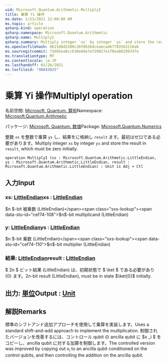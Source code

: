 ```yaml
---
uid: Microsoft.Quantum.Arithmetic.MultiplyI
title: 乗算 Yi 操作
ms.date: 1/23/2021 12:00:00 AM
ms.topic: article
qsharp.kind: operation
qsharp.namespace: Microsoft.Quantum.Arithmetic
qsharp.name: MultiplyI
qsharp.summary: Multiply integer `xs` by integer `ys` and store the result in `result`, which must be zero initially.
ms.openlocfilehash: 8615d0d5100c26f86264ceaecadb7783563216a6
ms.sourcegitcommit: 71605ea9cc630e84e7ef29027e1f0ea06299747e
ms.translationtype: MT
ms.contentlocale: ja-JP
ms.lasthandoff: 01/26/2021
ms.locfileid: "98843025"
---
```

# <a name="multiplyi-operation"></a><span data-ttu-id="cef74-102">乗算 Yi 操作</span><span class="sxs-lookup"><span data-stu-id="cef74-102">MultiplyI operation</span></span>

<span data-ttu-id="cef74-103">名前空間: [Microsoft. Quantum. 算術](xref:Microsoft.Quantum.Arithmetic)</span><span class="sxs-lookup"><span data-stu-id="cef74-103">Namespace: [Microsoft.Quantum.Arithmetic](xref:Microsoft.Quantum.Arithmetic)</span></span>

<span data-ttu-id="cef74-104">パッケージ: [Microsoft. Quantum. 数値](https://nuget.org/packages/Microsoft.Quantum.Numerics)</span><span class="sxs-lookup"><span data-stu-id="cef74-104">Package: [Microsoft.Quantum.Numerics](https://nuget.org/packages/Microsoft.Quantum.Numerics)</span></span>


<span data-ttu-id="cef74-105">整数 `xs` を整数で乗算 `ys` し、結果をに格納し `result` ます。最初はゼロである必要があります。</span><span class="sxs-lookup"><span data-stu-id="cef74-105">Multiply integer `xs` by integer `ys` and store the result in `result`, which must be zero initially.</span></span>

```qsharp
operation MultiplyI (xs : Microsoft.Quantum.Arithmetic.LittleEndian, ys : Microsoft.Quantum.Arithmetic.LittleEndian, result : Microsoft.Quantum.Arithmetic.LittleEndian) : Unit is Adj + Ctl
```


## <a name="input"></a><span data-ttu-id="cef74-106">入力</span><span class="sxs-lookup"><span data-stu-id="cef74-106">Input</span></span>

### <a name="xs--littleendian"></a><span data-ttu-id="cef74-107">xs: [LittleEndian](xref:Microsoft.Quantum.Arithmetic.LittleEndian)</span><span class="sxs-lookup"><span data-stu-id="cef74-107">xs : [LittleEndian](xref:Microsoft.Quantum.Arithmetic.LittleEndian)</span></span>

<span data-ttu-id="cef74-108">$n $-bit 被乗数 (LittleEndian)</span><span class="sxs-lookup"><span data-stu-id="cef74-108">$n$-bit multiplicand (LittleEndian)</span></span>


### <a name="ys--littleendian"></a><span data-ttu-id="cef74-109">y: [LittleEndian](xref:Microsoft.Quantum.Arithmetic.LittleEndian)</span><span class="sxs-lookup"><span data-stu-id="cef74-109">ys : [LittleEndian](xref:Microsoft.Quantum.Arithmetic.LittleEndian)</span></span>

<span data-ttu-id="cef74-110">$n $-bit 乗数 (LittleEndian)</span><span class="sxs-lookup"><span data-stu-id="cef74-110">$n$-bit multiplier (LittleEndian)</span></span>


### <a name="result--littleendian"></a><span data-ttu-id="cef74-111">結果: [LittleEndian](xref:Microsoft.Quantum.Arithmetic.LittleEndian)</span><span class="sxs-lookup"><span data-stu-id="cef74-111">result : [LittleEndian](xref:Microsoft.Quantum.Arithmetic.LittleEndian)</span></span>

<span data-ttu-id="cef74-112">$ 2n $ ビット結果 (LittleEndian) は、初期状態で $ \ket $ である必要があり {0} ます。</span><span class="sxs-lookup"><span data-stu-id="cef74-112">$2n$-bit result (LittleEndian), must be in state $\ket{0}$ initially.</span></span>



## <a name="output--unit"></a><span data-ttu-id="cef74-113">出力: [単位](xref:microsoft.quantum.lang-ref.unit)</span><span class="sxs-lookup"><span data-stu-id="cef74-113">Output : [Unit](xref:microsoft.quantum.lang-ref.unit)</span></span>



## <a name="remarks"></a><span data-ttu-id="cef74-114">解説</span><span class="sxs-lookup"><span data-stu-id="cef74-114">Remarks</span></span>

<span data-ttu-id="cef74-115">標準のシフトアンド追加アプローチを使用して乗算を実装します。</span><span class="sxs-lookup"><span data-stu-id="cef74-115">Uses a standard shift-and-add approach to implement the multiplication.</span></span>
<span data-ttu-id="cef74-116">制御されたバージョンを改善するには、コントロール qubit の ancilla qubit に $x _i $ をコピーし、ancilla qubit に対する加算を制御します。</span><span class="sxs-lookup"><span data-stu-id="cef74-116">The controlled version was improved by copying out $x_i$ to an ancilla qubit conditioned on the control qubits, and then controlling the addition on the ancilla qubit.</span></span>